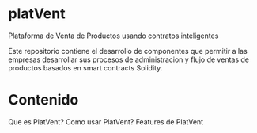 # platVent
Plataforma de Venta de Productos usando contratos inteligentes

Este repositorio contiene el desarrollo de componentes que permitir a las empresas desarrollar sus procesos de administracion  y flujo de ventas de productos basados en  smart contracts Solidity. 

# Contenido
Que es PlatVent?
Como usar PlatVent?
Features de PlatVent

